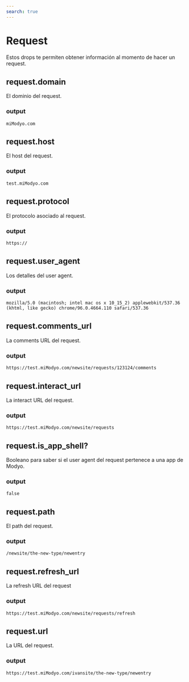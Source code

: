 ```yaml
---
search: true
---
```


# Request

Estos drops te permiten obtener información al momento de hacer un request. 


## request.domain

El dominio del request.

### output

```miModyo.com```

## request.host

El host del request.

### output

```test.miModyo.com```

## request.protocol

El protocolo asociado al request.

### output

```https://```

## request.user_agent

Los detalles del user agent.

### output

```mozilla/5.0 (macintosh; intel mac os x 10_15_2) applewebkit/537.36 (khtml, like gecko) chrome/96.0.4664.110 safari/537.36```

## request.comments_url

La comments URL del request.

### output

```https://test.miModyo.com/newsite/requests/123124/comments```

## request.interact_url

La interact URL del request.

### output

```https://test.miModyo.com/newsite/requests```

## request.is_app_shell?

Booleano para saber si el user agent del request pertenece a una app de Modyo.

### output

```false```

## request.path

El path del request.

### output

```/newsite/the-new-type/newentry```

## request.refresh_url

La refresh URL del request

### output

```https://test.miModyo.com/newsite/requests/refresh```

## request.url

La URL del request.

### output

```https://test.miModyo.com/ivansite/the-new-type/newentry```